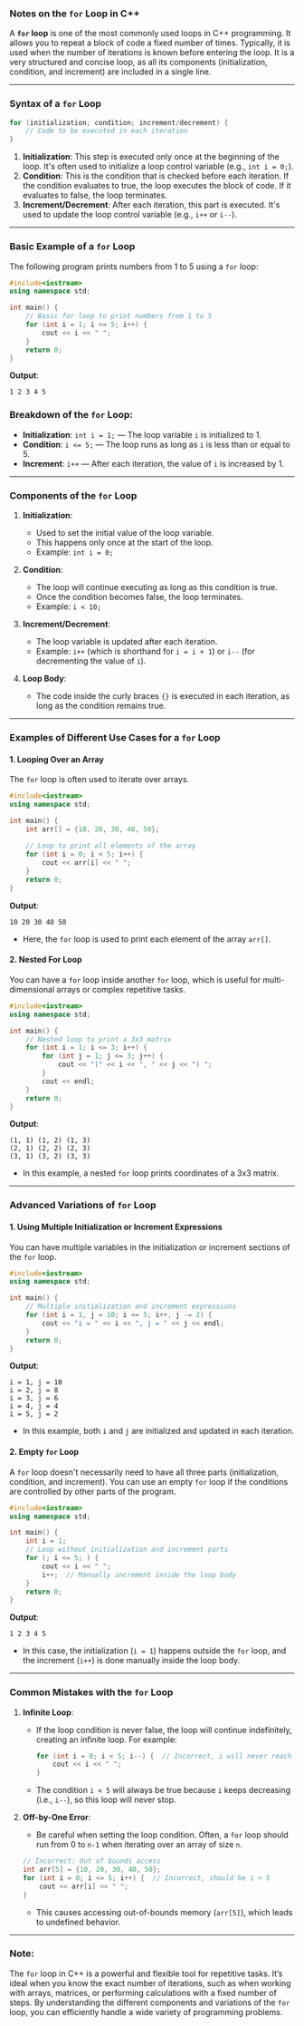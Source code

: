 ### Notes on the **`for` Loop** in C++

A **`for` loop** is one of the most commonly used loops in C++ programming. It allows you to repeat a block of code a fixed number of times. Typically, it is used when the number of iterations is known before entering the loop. It is a very structured and concise loop, as all its components (initialization, condition, and increment) are included in a single line.

---

### **Syntax of a `for` Loop**

```cpp
for (initialization; condition; increment/decrement) {
    // Code to be executed in each iteration
}
```

1. **Initialization**: This step is executed only once at the beginning of the loop. It's often used to initialize a loop control variable (e.g., `int i = 0;`).
2. **Condition**: This is the condition that is checked before each iteration. If the condition evaluates to true, the loop executes the block of code. If it evaluates to false, the loop terminates.
3. **Increment/Decrement**: After each iteration, this part is executed. It's used to update the loop control variable (e.g., `i++` or `i--`).

---

### **Basic Example of a `for` Loop**
The following program prints numbers from 1 to 5 using a `for` loop:

```cpp
#include<iostream>
using namespace std;

int main() {
    // Basic for loop to print numbers from 1 to 5
    for (int i = 1; i <= 5; i++) {
        cout << i << " ";
    }
    return 0;
}
```

**Output**: 
```
1 2 3 4 5
```

### **Breakdown of the `for` Loop**:
- **Initialization**: `int i = 1;` — The loop variable `i` is initialized to 1.
- **Condition**: `i <= 5;` — The loop runs as long as `i` is less than or equal to 5.
- **Increment**: `i++` — After each iteration, the value of `i` is increased by 1.

---

### **Components of the `for` Loop**
1. **Initialization**: 
   - Used to set the initial value of the loop variable. 
   - This happens only once at the start of the loop.
   - Example: `int i = 0;`

2. **Condition**: 
   - The loop will continue executing as long as this condition is true.
   - Once the condition becomes false, the loop terminates.
   - Example: `i < 10;`

3. **Increment/Decrement**: 
   - The loop variable is updated after each iteration.
   - Example: `i++` (which is shorthand for `i = i + 1`) or `i--` (for decrementing the value of `i`).

4. **Loop Body**: 
   - The code inside the curly braces `{}` is executed in each iteration, as long as the condition remains true.

---

### **Examples of Different Use Cases for a `for` Loop**

#### 1. **Looping Over an Array**
The `for` loop is often used to iterate over arrays.

```cpp
#include<iostream>
using namespace std;

int main() {
    int arr[] = {10, 20, 30, 40, 50};
    
    // Loop to print all elements of the array
    for (int i = 0; i < 5; i++) {
        cout << arr[i] << " ";
    }
    return 0;
}
```

**Output**:
```
10 20 30 40 50
```

- Here, the `for` loop is used to print each element of the array `arr[]`.

#### 2. **Nested For Loop**
You can have a `for` loop inside another `for` loop, which is useful for multi-dimensional arrays or complex repetitive tasks.

```cpp
#include<iostream>
using namespace std;

int main() {
    // Nested loop to print a 3x3 matrix
    for (int i = 1; i <= 3; i++) {
        for (int j = 1; j <= 3; j++) {
            cout << "(" << i << ", " << j << ") ";
        }
        cout << endl;
    }
    return 0;
}
```

**Output**:
```
(1, 1) (1, 2) (1, 3) 
(2, 1) (2, 2) (2, 3) 
(3, 1) (3, 2) (3, 3)
```

- In this example, a nested `for` loop prints coordinates of a 3x3 matrix.

---

### **Advanced Variations of `for` Loop**

#### 1. **Using Multiple Initialization or Increment Expressions**
You can have multiple variables in the initialization or increment sections of the `for` loop.

```cpp
#include<iostream>
using namespace std;

int main() {
    // Multiple initialization and increment expressions
    for (int i = 1, j = 10; i <= 5; i++, j -= 2) {
        cout << "i = " << i << ", j = " << j << endl;
    }
    return 0;
}
```

**Output**:
```
i = 1, j = 10
i = 2, j = 8
i = 3, j = 6
i = 4, j = 4
i = 5, j = 2
```

- In this example, both `i` and `j` are initialized and updated in each iteration.

#### 2. **Empty `for` Loop**
A `for` loop doesn't necessarily need to have all three parts (initialization, condition, and increment). You can use an empty `for` loop if the conditions are controlled by other parts of the program.

```cpp
#include<iostream>
using namespace std;

int main() {
    int i = 1;
    // Loop without initialization and increment parts
    for (; i <= 5; ) {
        cout << i << " ";
        i++;  // Manually increment inside the loop body
    }
    return 0;
}
```

**Output**:
```
1 2 3 4 5
```

- In this case, the initialization (`i = 1`) happens outside the `for` loop, and the increment (`i++`) is done manually inside the loop body.

---

### **Common Mistakes with the `for` Loop**

1. **Infinite Loop**: 
   - If the loop condition is never false, the loop will continue indefinitely, creating an infinite loop. For example:
     ```cpp
     for (int i = 0; i < 5; i--) {  // Incorrect, i will never reach 5
         cout << i << " ";
     }
     ```
   - The condition `i < 5` will always be true because `i` keeps decreasing (i.e., `i--`), so this loop will never stop.

2. **Off-by-One Error**:
   - Be careful when setting the loop condition. Often, a `for` loop should run from 0 to `n-1` when iterating over an array of size `n`.

   ```cpp
   // Incorrect: Out of bounds access
   int arr[5] = {10, 20, 30, 40, 50};
   for (int i = 0; i <= 5; i++) {  // Incorrect, should be i < 5
       cout << arr[i] << " ";
   }
   ```

   - This causes accessing out-of-bounds memory (`arr[5]`), which leads to undefined behavior.

---

### **Note:**
The `for` loop in C++ is a powerful and flexible tool for repetitive tasks. It’s ideal when you know the exact number of iterations, such as when working with arrays, matrices, or performing calculations with a fixed number of steps. By understanding the different components and variations of the `for` loop, you can efficiently handle a wide variety of programming problems.